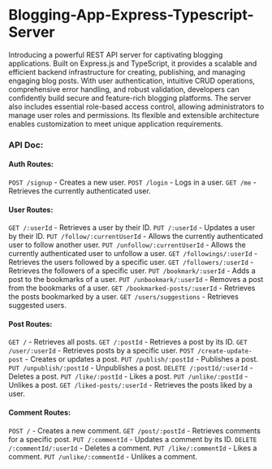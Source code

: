 # Blogging-App-Express-Typescript-Server

Introducing a powerful REST API server for captivating blogging applications. Built on Express.js and TypeScript, it provides a scalable and efficient backend infrastructure for creating, publishing, and managing engaging blog posts. With user authentication, intuitive CRUD operations, comprehensive error handling, and robust validation, developers can confidently build secure and feature-rich blogging platforms. The server also includes essential role-based access control, allowing administrators to manage user roles and permissions. Its flexible and extensible architecture enables customization to meet unique application requirements.

### API Doc:

#### Auth Routes:
`POST /signup` - Creates a new user.
`POST /login` - Logs in a user.
`GET /me` - Retrieves the currently authenticated user.

#### User Routes:
`GET /:userId` - Retrieves a user by their ID.
`PUT /:userId` - Updates a user by their ID.
`PUT /follow/:currentUserId` - Allows the currently authenticated user to follow another user.
`PUT /unfollow/:currentUserId` - Allows the currently authenticated user to unfollow a user.
`GET /followings/:userId` - Retrieves the users followed by a specific user.
`GET /followers/:userId` - Retrieves the followers of a specific user.
`PUT /bookmark/:userId` - Adds a post to the bookmarks of a user.
`PUT /unbookmark/:userId` - Removes a post from the bookmarks of a user.
`GET /bookmarked-posts/:userId` - Retrieves the posts bookmarked by a user.
`GET /users/suggestions` - Retrieves suggested users.

#### Post Routes:
`GET /` - Retrieves all posts.
`GET /:postId` - Retrieves a post by its ID.
`GET /user/:userId` - Retrieves posts by a specific user.
`POST /create-update-post` - Creates or updates a post.
`PUT /publish/:postId` - Publishes a post.
`PUT /unpublish/:postId` - Unpublishes a post.
`DELETE /:postId/:userId` - Deletes a post.
`PUT /like/:postId` - Likes a post.
`PUT /unlike/:postId` - Unlikes a post.
`GET /liked-posts/:userId` - Retrieves the posts liked by a user.

#### Comment Routes:
`POST /` - Creates a new comment.
`GET /post/:postId` - Retrieves comments for a specific post.
`PUT /:commentId` - Updates a comment by its ID.
`DELETE /:commentId/:userId` - Deletes a comment.
`PUT /like/:commentId` - Likes a comment.
`PUT /unlike/:commentId` - Unlikes a comment.

